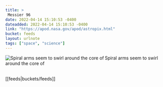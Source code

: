 ```yaml
---
title: > 
 Messier 96
date: 2022-04-14 15:10:53 -0400
dateadded: 2022-04-14 15:10:53 -0400
link: "https://apod.nasa.gov/apod/astropix.html"
bucket: feeds
layout: urlnote
tags: ["space", "science"]
--- 
```

<p><a href="https://apod.nasa.gov/apod/astropix.html"><img src="https://apod.nasa.gov/apod/calendar/S_220414.jpg" align="left" alt="Spiral arms seem to swirl around the core of" border="0" /></a> Spiral arms seem to swirl around the core of</p><br clear="all"/>
 <!-- end excerpt --> 
<div class='bucket'>[[feeds|buckets/feeds]]</div> 
